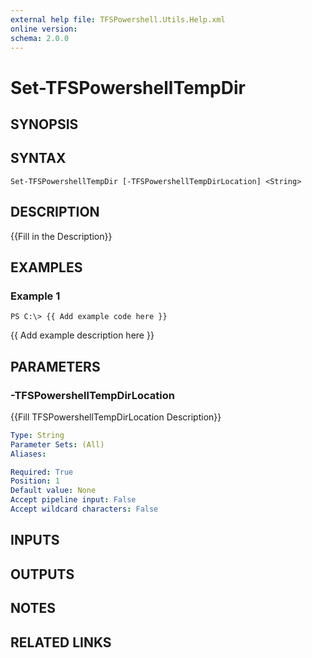 ```yaml
---
external help file: TFSPowershell.Utils.Help.xml
online version: 
schema: 2.0.0
---
```


# Set-TFSPowershellTempDir

## SYNOPSIS

## SYNTAX

```
Set-TFSPowershellTempDir [-TFSPowershellTempDirLocation] <String>
```

## DESCRIPTION
{{Fill in the Description}}

## EXAMPLES

### Example 1
```
PS C:\> {{ Add example code here }}
```

{{ Add example description here }}

## PARAMETERS

### -TFSPowershellTempDirLocation
{{Fill TFSPowershellTempDirLocation Description}}

```yaml
Type: String
Parameter Sets: (All)
Aliases: 

Required: True
Position: 1
Default value: None
Accept pipeline input: False
Accept wildcard characters: False
```

## INPUTS

## OUTPUTS

## NOTES

## RELATED LINKS

